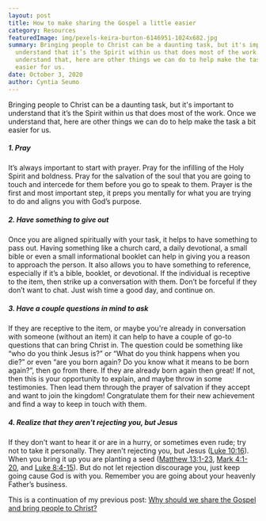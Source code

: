 ```yaml
---
layout: post
title: How to make sharing the Gospel a little easier
category: Resources
featuredImage: img/pexels-keira-burton-6146951-1024x682.jpg
summary: Bringing people to Christ can be a daunting task, but it's important to
  understand that it’s the Spirit within us that does most of the work. Once we
  understand that, here are other things we can do to help make the task a bit
  easier for us.
date: October 3, 2020
author: Cyntia Seumo
---
```

<p>
Bringing people to Christ can be a daunting task, but it's important to understand that it’s the Spirit within us that does most of the work. Once we understand that, here are other things we can do to help make the task a bit easier for us.
</p>

<h5>1. Pray</h5>
<p>
It’s always important to start with prayer. Pray for the infilling of the Holy Spirit and boldness. Pray for the salvation of the soul that you are going to touch and intercede for them before you go to speak to them. Prayer is the first and most important step, it preps you mentally for what you are trying to do and aligns you with God’s purpose.
</p>

<h5>2. Have something to give out</h5>
<p>
Once you are aligned spiritually with your task, it helps to have something to pass out. Having something like a church card, a daily devotional, a small bible or even a small informational booklet can help in giving you a reason to approach the person. It also allows you to have something to reference, especially if it’s a bible, booklet, or devotional. If the individual is receptive to the item, then strike up a conversation with them. Don’t be forceful if they don’t want to chat. Just wish time a good day, and continue on.
</p>

<h5>3. Have a couple questions in mind to ask</h5>
<p>
If they are receptive to the item, or maybe you're already in conversation with someone (without an item) it can help to have a couple of go-to questions that can bring Christ in. The question could be something like “who do you think Jesus is?” or “What do you think happens when you die?” or even “are you born again? Do you know what it means to be born again?”, then go from there. If they are already born again then great! If not, then this is your opportunity to explain, and maybe throw in some testimonies. Then lead them through the prayer of salvation if they accept and want to join the kingdom! Congratulate them for their new achievement and find a way to keep in touch with them.
</p>

<h5>4. Realize that they aren't rejecting you, but Jesus</h5>
<p>
If they don't want to hear it or are in a hurry, or sometimes even rude; try not to take it personally. They aren't rejecting you, but Jesus (<a href="#">Luke 10:16</a>). When you bring it up you are planting a seed (<a href="#">Matthew 13:1-23</a>, <a href="#">Mark 4:1-20</a>, and <a href="#">Luke 8:4-15</a>). But do not let rejection discourage you, just keep going cause God is with you. Remember you are going about your heavenly Father’s business.
</p>

<p>
This is a continuation of my previous post: <a href="https://overcomewithchrist.com/posts/why-should-we-share-the-gospel-and-bring-people-to-christ/">Why should we share the Gospel and bring people to Christ?</a>
</p>